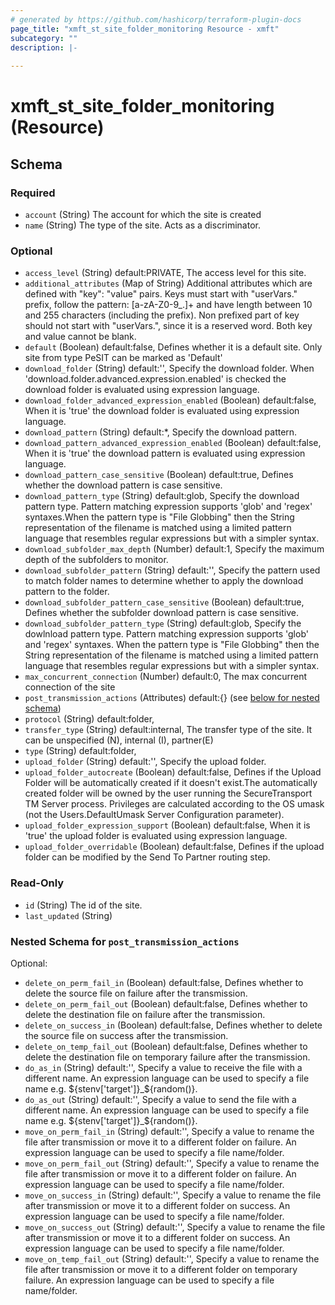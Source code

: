 ```yaml
---
# generated by https://github.com/hashicorp/terraform-plugin-docs
page_title: "xmft_st_site_folder_monitoring Resource - xmft"
subcategory: ""
description: |-
  
---
```


# xmft_st_site_folder_monitoring (Resource)





<!-- schema generated by tfplugindocs -->
## Schema

### Required

- `account` (String) The account for which the site is created
- `name` (String) The type of the site. Acts as a discriminator.

### Optional

- `access_level` (String) default:PRIVATE, The access level for this site.
- `additional_attributes` (Map of String) Additional attributes which are defined with "key": "value" pairs. Keys must start with "userVars." prefix, follow the pattern: [a-zA-Z0-9_.]+
and have length between 10 and 255 characters (including the prefix). Non prefixed part of key should not start with "userVars.", since it is
a reserved word. Both key and value cannot be blank.
- `default` (Boolean) default:false, Defines whether it is a default site. Only site from type PeSIT can be marked as 'Default'
- `download_folder` (String) default:'', Specify the download folder. When 'download.folder.advanced.expression.enabled' is checked the download folder is evaluated using expression language.
- `download_folder_advanced_expression_enabled` (Boolean) default:false, When it is 'true' the download folder is evaluated using expression language.
- `download_pattern` (String) default:*, Specify the download pattern.
- `download_pattern_advanced_expression_enabled` (Boolean) default:false, When it is 'true' the download pattern is evaluated using expression language.
- `download_pattern_case_sensitive` (Boolean) default:true, Defines whether the download pattern is case sensitive.
- `download_pattern_type` (String) default:glob, Specify the download pattern type. Pattern matching expression supports 'glob' and 'regex' syntaxes.When the pattern type is "File Globbing" then the String representation of the filename is matched using a limited pattern language that resembles regular expressions but with a simpler syntax.
- `download_subfolder_max_depth` (Number) default:1, Specify the maximum depth of the subfolders to monitor.
- `download_subfolder_pattern` (String) default:'', Specify the pattern used to match folder names to determine whether to apply the download pattern to the folder.
- `download_subfolder_pattern_case_sensitive` (Boolean) default:true, Defines whether the subfolder download pattern is case sensitive.
- `download_subfolder_pattern_type` (String) default:glob, Specify the dowlnload pattern type. Pattern matching expression supports 'glob' and 'regex' syntaxes. When the pattern type is "File Globbing" then the String representation of the filename is matched using a limited pattern language that resembles regular expressions but with a simpler syntax.
- `max_concurrent_connection` (Number) default:0, The max concurrent connection of the site
- `post_transmission_actions` (Attributes) default:{} (see [below for nested schema](#nestedatt--post_transmission_actions))
- `protocol` (String) default:folder, <nil>
- `transfer_type` (String) default:internal, The transfer type of the site. It can be unspecified (N), internal (I), partner(E)
- `type` (String) default:folder, <nil>
- `upload_folder` (String) default:'', Specify the upload folder.
- `upload_folder_autocreate` (Boolean) default:false, Defines if the Upload Folder will be automatically created if it doesn't exist.The automatically created folder will be owned by the user running the SecureTransport TM Server process. Privileges are calculated according to the OS umask (not the Users.DefaultUmask Server Configuration parameter).
- `upload_folder_expression_support` (Boolean) default:false, When it is 'true' the upload folder is evaluated using expression language.
- `upload_folder_overridable` (Boolean) default:false, Defines if the upload folder can be modified by the Send To Partner routing step.

### Read-Only

- `id` (String) The id of the site.
- `last_updated` (String)

<a id="nestedatt--post_transmission_actions"></a>
### Nested Schema for `post_transmission_actions`

Optional:

- `delete_on_perm_fail_in` (Boolean) default:false, Defines whether to delete the source file on failure after the transmission.
- `delete_on_perm_fail_out` (Boolean) default:false, Defines whether to delete the destination file on failure after the transmission.
- `delete_on_success_in` (Boolean) default:false, Defines whether to delete the source file on success after the transmission.
- `delete_on_temp_fail_out` (Boolean) default:false, Defines whether to delete the destination file on temporary failure after the transmission.
- `do_as_in` (String) default:'', Specify a value to receive the file with a different name. An expression language can be used to specify a file name e.g. ${stenv['target']}_${random()}.
- `do_as_out` (String) default:'', Specify a value to send the file with a different name. An expression language can be used to specify a file name e.g. ${stenv['target']}_${random()}.
- `move_on_perm_fail_in` (String) default:'', Specify a value to rename the file after transmission or move it to a different folder on failure. An expression language can be used to specify a file name/folder.
- `move_on_perm_fail_out` (String) default:'', Specify a value to rename the file after transmission or move it to a different folder on failure. An expression language can be used to specify a file name/folder.
- `move_on_success_in` (String) default:'', Specify a value to rename the file after transmission or move it to a different folder on success. An expression language can be used to specify a file name/folder.
- `move_on_success_out` (String) default:'', Specify a value to rename the file after transmission or move it to a different folder on success. An expression language can be used to specify a file name/folder.
- `move_on_temp_fail_out` (String) default:'', Specify a value to rename the file after transmission or move it to a different folder on temporary failure. An expression language can be used to specify a file name/folder.

